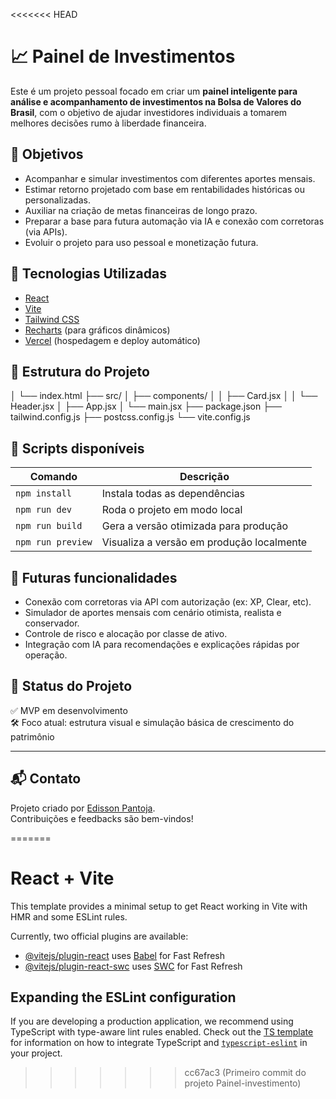 <<<<<<< HEAD
# 📈 Painel de Investimentos

Este é um projeto pessoal focado em criar um **painel inteligente para análise e acompanhamento de investimentos na Bolsa de Valores do Brasil**, com o objetivo de ajudar investidores individuais a tomarem melhores decisões rumo à liberdade financeira.

## 🚀 Objetivos

- Acompanhar e simular investimentos com diferentes aportes mensais.
- Estimar retorno projetado com base em rentabilidades históricas ou personalizadas.
- Auxiliar na criação de metas financeiras de longo prazo.
- Preparar a base para futura automação via IA e conexão com corretoras (via APIs).
- Evoluir o projeto para uso pessoal e monetização futura.

## 🧱 Tecnologias Utilizadas

- [React](https://reactjs.org/)
- [Vite](https://vitejs.dev/)
- [Tailwind CSS](https://tailwindcss.com/)
- [Recharts](https://recharts.org/en-US) (para gráficos dinâmicos)
- [Vercel](https://vercel.com/) (hospedagem e deploy automático)

## 📂 Estrutura do Projeto
│ └── index.html
├── src/
│ ├── components/
│ │ ├── Card.jsx
│ │ └── Header.jsx
│ ├── App.jsx
│ └── main.jsx
├── package.json
├── tailwind.config.js
├── postcss.config.js
└── vite.config.js

## 🔧 Scripts disponíveis

| Comando        | Descrição                      |
|----------------|--------------------------------|
| `npm install`  | Instala todas as dependências  |
| `npm run dev`  | Roda o projeto em modo local   |
| `npm run build`| Gera a versão otimizada para produção |
| `npm run preview` | Visualiza a versão em produção localmente |

## 🌱 Futuras funcionalidades

- Conexão com corretoras via API com autorização (ex: XP, Clear, etc).
- Simulador de aportes mensais com cenário otimista, realista e conservador.
- Controle de risco e alocação por classe de ativo.
- Integração com IA para recomendações e explicações rápidas por operação.

## 📌 Status do Projeto

✅ MVP em desenvolvimento  
🛠️ Foco atual: estrutura visual e simulação básica de crescimento do patrimônio

---

## 📬 Contato

Projeto criado por [Edisson Pantoja](https://github.com/edisson-pantoja).  
Contribuições e feedbacks são bem-vindos!

=======
# React + Vite

This template provides a minimal setup to get React working in Vite with HMR and some ESLint rules.

Currently, two official plugins are available:

- [@vitejs/plugin-react](https://github.com/vitejs/vite-plugin-react/blob/main/packages/plugin-react) uses [Babel](https://babeljs.io/) for Fast Refresh
- [@vitejs/plugin-react-swc](https://github.com/vitejs/vite-plugin-react/blob/main/packages/plugin-react-swc) uses [SWC](https://swc.rs/) for Fast Refresh

## Expanding the ESLint configuration

If you are developing a production application, we recommend using TypeScript with type-aware lint rules enabled. Check out the [TS template](https://github.com/vitejs/vite/tree/main/packages/create-vite/template-react-ts) for information on how to integrate TypeScript and [`typescript-eslint`](https://typescript-eslint.io) in your project.
>>>>>>> cc67ac3 (Primeiro commit do projeto Painel-investimento)
